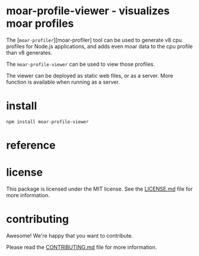 moar-profile-viewer - visualizes moar profiles
================================================================================

The [`moar-profiler`][moar-profiler] tool can be used to generate v8 cpu
profiles for Node.js applications, and adds even moar data to the cpu profile
than v8 generates.

The `moar-profile-viewer` can be used to view those profiles.

The viewer can be deployed as static web files, or as a server.  More function
is available when running as a server.


install
================================================================================

    npm install moar-profile-viewer


reference
================================================================================



license
================================================================================

This package is licensed under the MIT license.  See the
[LICENSE.md](LICENSE.md) file for more information.


contributing
================================================================================

Awesome!  We're happy that you want to contribute.

Please read the [CONTRIBUTING.md](CONTRIBUTING.md) file for more information.

